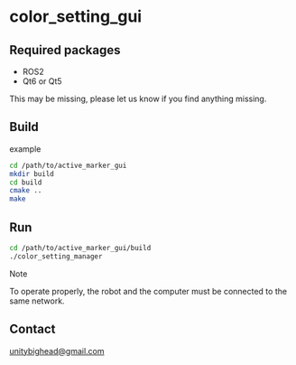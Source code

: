 # color_setting_gui

## Required packages

* ROS2
* Qt6 or Qt5

This may be missing, please let us know if you find anything missing.

## Build

example
```bash
cd /path/to/active_marker_gui
mkdir build
cd build
cmake ..
make
```

## Run

```bash
cd /path/to/active_marker_gui/build
./color_setting_manager
```

>[!note]
>To operate properly, the robot and the computer must be connected to the same network.

## Contact

unitybighead@gmail.com
